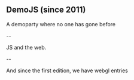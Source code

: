 ## DemoJS (since 2011)

A demoparty where no one has gone before 

--

JS and the web.

-- 

And since the first edition, we have webgl entries

